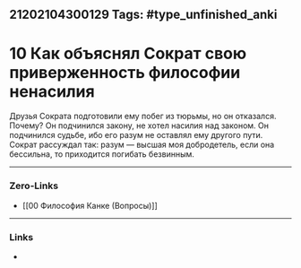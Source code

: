 21202104300129
Tags: #type_unfinished_anki
---
# 10 Как объяснял Сократ свою приверженность философии ненасилия

Друзья Сократа подготовили ему побег из тюрьмы, но он отказался. Почему? Он подчинился закону, не хотел насилия над законом. Он подчинился судьбе, ибо его разум не оставлял ему другого пути. Сократ рассуждал так: разум — высшая моя добродетель, если она бессильна, то приходится погибать безвинным.

---
### Zero-Links
- [[00 Философия Канке (Вопросы)]]
---
### Links
-